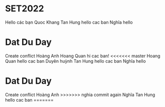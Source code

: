 # SET2022
Hello các bạn
Quoc Khang
Tan Hung hello cac ban
Nghĩa hello
<h1>Dat Du Day </h1>
Create conflict
Hoàng Anh 
Hoang Quan hi cac ban!
<<<<<<< master
Hoang Quan hello cac ban
Duyên huỳnh
Tan Hung hello cac ban
Nghĩa hello
<h1>Dat Du Day </h1>
Create conflict
Hoàng Anh 
>>>>>>> nghia commit again
Nghĩa
Tan Hung hello cac ban
=======
